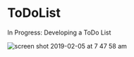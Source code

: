 # ToDoList
In Progress: Developing a ToDo List

![screen shot 2019-02-05 at 7 47 58 am](https://user-images.githubusercontent.com/29080731/52274712-7d075880-291b-11e9-9b64-50752e79b2e8.png)

